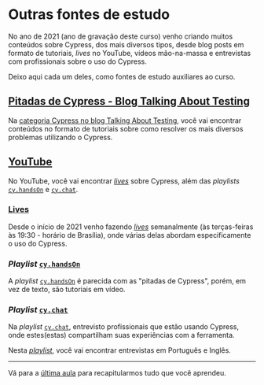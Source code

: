 # Outras fontes de estudo

No ano de 2021 (ano de gravação deste curso) venho criando muitos conteúdos sobre Cypress, dos mais diversos tipos, desde blog posts em formato de tutoriais, _lives_ no YouTube, vídeos mão-na-massa e entrevistas com profissionais sobre o uso do Cypress.

Deixo aqui cada um deles, como fontes de estudo auxiliares ao curso.

## [Pitadas de Cypress - Blog Talking About Testing](https://talkingabouttesting.com/category/cypress/)

Na [categoria Cypress no blog Talking About Testing](https://talkingabouttesting.com/category/cypress/), você vai encontrar conteúdos no formato de tutoriais sobre como resolver os mais diversos problemas utilizando o Cypress.

## [YouTube](http://youtube.com/c/TalkingAboutTesting)

No YouTube, você vai encontrar [_lives_](https://www.youtube.com/c/TalkingAboutTesting/videos?view=2&sort=dd&live_view=503&shelf_id=0) sobre Cypress, além das _playlists_ [`cy.handsOn`](https://www.youtube.com/playlist?list=PL-eblSNRj0QHIRCg9hYUYzSY87EyWo4k_) e [`cy.chat`](https://www.youtube.com/playlist?list=PL-eblSNRj0QH95Kx6iMR_Fwk5WsCM89Ha).

### [Lives](https://www.youtube.com/c/TalkingAboutTesting/videos?view=2&sort=dd&live_view=503&shelf_id=0)

Desde o início de 2021 venho fazendo [_lives_](https://www.youtube.com/c/TalkingAboutTesting/videos?view=2&sort=dd&live_view=503&shelf_id=0) semanalmente (às terças-feiras às 19:30 - horário de Brasília), onde várias delas abordam especificamente o uso do Cypress.

### _Playlist_ [`cy.handsOn`](https://www.youtube.com/playlist?list=PL-eblSNRj0QHIRCg9hYUYzSY87EyWo4k_)

A _playlist_  [`cy.handsOn`](https://www.youtube.com/playlist?list=PL-eblSNRj0QHIRCg9hYUYzSY87EyWo4k_) é parecida com as "pitadas de Cypress", porém, em vez de texto, são tutoriais em vídeo.

### _Playlist_ [`cy.chat`](https://www.youtube.com/playlist?list=PL-eblSNRj0QH95Kx6iMR_Fwk5WsCM89Ha)

Na _playlist_ [`cy.chat`](https://www.youtube.com/playlist?list=PL-eblSNRj0QH95Kx6iMR_Fwk5WsCM89Ha), entrevisto profissionais que estão usando Cypress, onde estes(estas) compartilham suas experiências com a ferramenta.

Nesta [_playlist_](https://www.youtube.com/playlist?list=PL-eblSNRj0QH95Kx6iMR_Fwk5WsCM89Ha), você vai encontrar entrevistas em Português e Inglês.

___

Vá para a [última aula](./congratulations.md) para recapitularmos tudo que você aprendeu.
